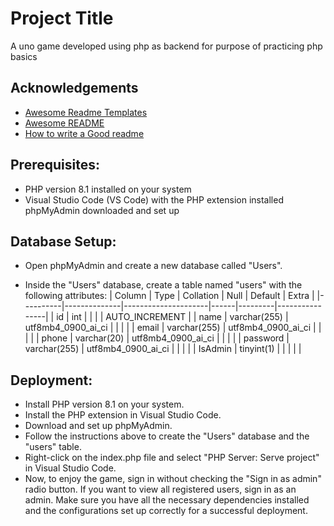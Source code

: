 
# Project Title
A uno game developed using php as backend for purpose of practicing php basics


## Acknowledgements

 - [Awesome Readme Templates](https://awesomeopensource.com/project/elangosundar/awesome-README-templates)
 - [Awesome README](https://github.com/matiassingers/awesome-readme)
 - [How to write a Good readme](https://bulldogjob.com/news/449-how-to-write-a-good-readme-for-your-github-project)

## Prerequisites:
- PHP version 8.1 installed on your system
- Visual Studio Code (VS Code) with the PHP extension installed
  phpMyAdmin downloaded and set up
## Database Setup:
- Open phpMyAdmin and create a new database called "Users".

- Inside the "Users" database, create a table named "users" with the following attributes:
| Column   | Type         | Collation           | Null | Default | Extra          |
|----------|--------------|---------------------|------|---------|----------------|
| id       | int          |                     |      |         | AUTO_INCREMENT |
| name     | varchar(255) | utf8mb4_0900_ai_ci  |      |         |                |
| email    | varchar(255) | utf8mb4_0900_ai_ci  |      |         |                |
| phone    | varchar(20)  | utf8mb4_0900_ai_ci  |      |         |                |
| password | varchar(255) | utf8mb4_0900_ai_ci  |      |         |                |
| IsAdmin  | tinyint(1)   |                     |      |         |                |

			
## Deployment:
- Install PHP version 8.1 on your system.
- Install the PHP extension in Visual Studio Code.
- Download and set up phpMyAdmin.
- Follow the instructions above to create the "Users" database and the "users" table.
- Right-click on the index.php file and select "PHP Server: Serve project" in  Visual Studio Code.
- Now, to enjoy the game, sign in without checking the "Sign in as admin" radio button. If you want to view all registered users, sign in as an admin.
Make sure you have all the necessary dependencies installed and the configurations set up correctly for a successful deployment.